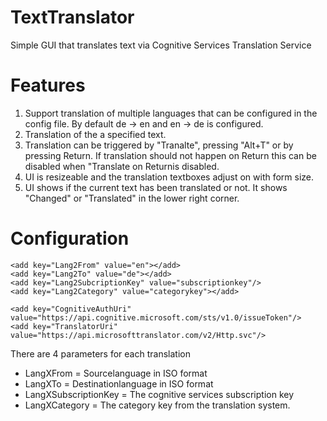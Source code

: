 # TextTranslator
Simple GUI that translates text via Cognitive Services Translation Service

# Features
1)	Support translation of multiple languages that can be configured in the config file. By default de -> en and en -> de is configured.
2)	Translation of the a specified text.
3)	Translation can be triggered by "Tranalte", pressing "Alt+T" or by pressing Return. If translation should not happen on Return this can be disabled when "Translate on Returnis disabled. 
5)	UI is resizeable and the translation textboxes adjust on with form size. 
6)	UI shows if the current text has been translated or not. It shows "Changed" or "Translated" in the lower right corner.

# Configuration
  <appSettings>
    <add key="Lang1From" value="de"></add>
    <add key="Lang1To" value="en"></add>
    <add key="Lang1SubcriptionKey" value="subscriptionkey"/>
    <add key="Lang1Category" value="categorykey"></add>
    
    <add key="Lang2From" value="en"></add>
    <add key="Lang2To" value="de"></add>
    <add key="Lang2SubcriptionKey" value="subscriptionkey"/>
    <add key="Lang2Category" value="categorykey"></add>

    <add key="CognitiveAuthUri" value="https://api.cognitive.microsoft.com/sts/v1.0/issueToken"/>
    <add key="TranslatorUri" value="https://api.microsofttranslator.com/v2/Http.svc"/>
  </appSettings>

There are 4 parameters for each translation
-	LangXFrom = Sourcelanguage in ISO format
-	LangXTo = Destinationlanguage in ISO format
-	LangXSubscriptionKey = The cognitive services subscription key
-	LangXCategory = The category key from the translation system.

